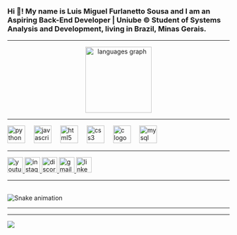 <h3 align="left">Hi 👋! My name is Luis Miguel Furlanetto Sousa and I am an Aspiring Back-End Developer | Uniube © Student of Systems Analysis and Development, living in Brazil, Minas Gerais.</h3>

---

<div align="center">
  <img src="https://github-readme-stats.vercel.app/api/top-langs?username=LuisMiguelFurlanettoSousa&locale=en&hide_title=true&layout=compact&card_width=320&langs_count=5&theme=aura_dark&hide_border=true" height="150" alt="languages graph" />
</div>

---

<div align="left">
  <img src="https://cdn.jsdelivr.net/gh/devicons/devicon/icons/python/python-original.svg" height="40" alt="python logo" />
  <img width="12" />
  <img src="https://cdn.jsdelivr.net/gh/devicons/devicon/icons/javascript/javascript-original.svg" height="40" alt="javascript logo" />
  <img width="12" />
  <img src="https://cdn.jsdelivr.net/gh/devicons/devicon/icons/html5/html5-original.svg" height="40" alt="html5 logo" />
  <img width="12" />
  <img src="https://cdn.jsdelivr.net/gh/devicons/devicon/icons/css3/css3-original.svg" height="40" alt="css3 logo" />
  <img width="12" />
  <img src="https://cdn.jsdelivr.net/gh/devicons/devicon/icons/c/c-original.svg" height="40" alt="c logo" />
  <img width="12" />
  <img src="https://cdn.jsdelivr.net/gh/devicons/devicon/icons/mysql/mysql-original.svg" height="40" alt="mysql logo" />
</div>

---

<div align="left">
  <a href="https://www.youtube.com/@LuisMiguelChannel" target="_blank">
    <img src="https://img.shields.io/static/v1?message=Youtube&logo=youtube&label=&color=FF0000&logoColor=white&labelColor=&style=for-the-badge" height="35" alt="youtube logo" />
  </a>
  <a href="https://www.instagram.com/luis.miguel.dev/" target="_blank">
    <img src="https://img.shields.io/static/v1?message=Instagram&logo=instagram&label=&color=E4405F&logoColor=white&labelColor=&style=for-the-badge" height="35" alt="instagram logo" />
  </a>
  <a href="#LuisMiguelFurlanettoSousa" target="_blank">
    <img src="https://img.shields.io/static/v1?message=Discord&logo=discord&label=&color=7289DA&logoColor=white&labelColor=&style=for-the-badge" height="35" alt="discord logo" />
  </a>
  <a href="mailto:contato.luismiguel@gmail.com" target="_blank">
    <img src="https://img.shields.io/static/v1?message=Gmail&logo=gmail&label=&color=D14836&logoColor=white&labelColor=&style=for-the-badge" height="35" alt="gmail logo" />
  </a>
  <a href="https://www.linkedin.com/in/luismiguelfurlanetto/" target="_blank">
    <img src="https://img.shields.io/static/v1?message=LinkedIn&logo=linkedin&label=&color=0077B5&logoColor=white&labelColor=&style=for-the-badge" height="35" alt="linkedin logo" />
  </a>
</div>

---

<br clear="both">

<img src="https://raw.githubusercontent.com/LuisMiguelFurlanettoSousa/LuisMiguelFurlanettoSousa/output/snake.svg" alt="Snake animation" />

---


---
[![](https://visitcount.itsvg.in/api?id=LuisMIguelFurlanettoSousa&icon=5&color=6)](https://visitcount.itsvg.in)

<!-- Proudly created with GPRM ( https://gprm.itsvg.in ) -->
